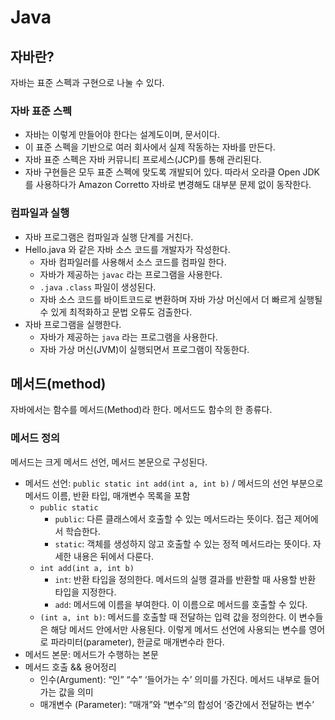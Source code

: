 # Java

## 자바란?

자바는 표준 스펙과 구현으로 나눌 수 있다.

### 자바 표준 스펙
- 자바는 이렇게 만들어야 한다는 설계도이며, 문서이다.
- 이 표준 스펙을 기반으로 여러 회사에서 실제 작동하는 자바를 만든다.
- 자바 표준 스펙은 자바 커뮤니티 프로세스(JCP)를 통해 관리된다.
- 자바 구현들은 모두 표준 스펙에 맞도록 개발되어 있다. 따라서 오라클 Open JDK를 사용하다가 Amazon Corretto 자바로 변경해도 대부분 문제 없이 동작한다.

### 컴파일과 실행
- 자바 프로그램은 컴파일과 실행 단계를 거친다.
- Hello.java 와 같은 자바 소스 코드를 개발자가 작성한다.
    - 자바 컴파일러를 사용해서 소스 코드를 컴파일 한다.
    - 자바가 제공하는 `javac` 라는 프로그램을 사용한다.
    - `.java` `.class` 파일이 생성된다.
    - 자바 소스 코드를 바이트코드로 변환하며 자바 가상 머신에서 더 빠르게 실행될 수 있게 최적화하고 문법 오류도 검출한다.
- 자바 프로그램을 실행한다.
    - 자바가 제공하는 `java` 라는 프로그램을 사용한다.
    - 자바 가상 머신(JVM)이 실행되면서 프로그램이 작동한다.

## 메서드(method)

자바에서는 함수를 메서드(Method)라 한다. 메서드도 함수의 한 종류다.

### 메서드 정의
메서드는 크게 메서드 선언, 메서드 본문으로 구성된다.

- 메서드 선언: `public static int add(int a, int b)` / 메서드의 선언 부분으로 메서드 이름, 반환 타입, 매개변수 목록을 포함
    - `public static`
        - `public`: 다른 클래스에서 호출할 수 있는 메서드라는 뜻이다. 접근 제어에서 학습한다.
        - `static`: 객체를 생성하지 않고 호출할 수 있는 정적 메서드라는 뜻이다. 자세한 내용은 뒤에서 다룬다.
    - `int add(int a, int b)`
        - `int`: 반환 타입을 정의한다. 메서드의 실행 결과를 반환할 때 사용할 반환 타입을 지정한다.
        - `add`: 메서드에 이름을 부여한다. 이 이름으로 메서드를 호출할 수 있다.
    - `(int a, int b)`: 메서드를 호출할 때 전달하는 입력 값을 정의한다. 이 변수들은 해당 메서드 안에서만 사용된다. 이렇게 메서드 선언에 사용되는 변수를 영어로 파라미터(parameter), 한글로 매개변수라 한다.
- 메서드 본문: 메서드가 수행하는 본문
- 메서드 호출 && 용어정리
    - 인수(Argument): “인” “수” ‘들어가는 수’ 의미를 가진다. 메서드 내부로 들어가는 값을 의미
    - 매개변수 (Parameter): “매개”와 “변수”의 합성어 ‘중간에서 전달하는 변수’
